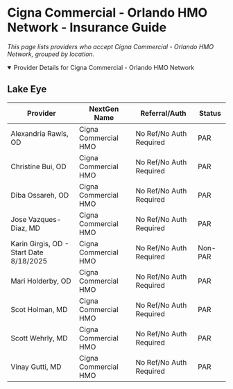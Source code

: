 # Cigna Commercial - Orlando HMO Network - Insurance Guide

*This page lists providers who accept Cigna Commercial - Orlando HMO Network, grouped by location.*

<details open><summary>Provider Details for Cigna Commercial - Orlando HMO Network</summary>

## Lake Eye 

| Provider | NextGen Name | Referral/Auth | Status |
|----------|-------------|--------------|--------|
| Alexandria Rawls, OD | Cigna Commercial HMO | No Ref/No Auth Required | PAR |
| Christine Bui, OD | Cigna Commercial HMO | No Ref/No Auth Required | PAR |
| Diba Ossareh, OD | Cigna Commercial HMO | No Ref/No Auth Required | PAR |
| Jose Vazques-Diaz, MD | Cigna Commercial HMO | No Ref/No Auth Required | PAR |
| Karin Girgis, OD - Start Date 8/18/2025 | Cigna Commercial HMO | No Ref/No Auth Required | Non-PAR |
| Mari Holderby, OD | Cigna Commercial HMO | No Ref/No Auth Required | PAR |
| Scot Holman, MD | Cigna Commercial HMO | No Ref/No Auth Required | PAR |
| Scott Wehrly, MD | Cigna Commercial HMO | No Ref/No Auth Required | PAR |
| Vinay Gutti, MD | Cigna Commercial HMO | No Ref/No Auth Required | PAR |

</details>

